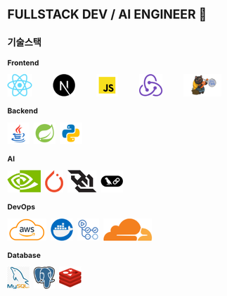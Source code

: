 # FULLSTACK DEV / AI ENGINEER 📁

## 기술스택

### Frontend
<div style="display: flex; gap: 3rem; flex-wrap: wrap;">
  <img src="https://raw.githubusercontent.com/dijeungi/dijeungi/main/img/React.png" alt="React" height="50px"/>
  <img src="https://raw.githubusercontent.com/dijeungi/dijeungi/main/img/Next.js.png" alt="Next.js" height="50px"/>
  <img src="https://raw.githubusercontent.com/dijeungi/dijeungi/main/img/Javascript.png" alt="JavaScript" height="50px"/>
  <img src="https://raw.githubusercontent.com/dijeungi/dijeungi/main/img/Redux.png" alt="Redux" height="50px"/>
  <img src="https://raw.githubusercontent.com/dijeungi/dijeungi/main/img/Zustand.png" alt="Zustand" height="50px"/>
</div>

### Backend
<div style="display: flex; gap: 10px; flex-wrap: wrap;">
  <img src="https://raw.githubusercontent.com/dijeungi/dijeungi/main/img/Java.png" alt="Java" height="50px"/>
  <img src="https://raw.githubusercontent.com/dijeungi/dijeungi/main/img/SpringBoot.png" alt="Spring Boot" height="50px"/>
  <img src="https://raw.githubusercontent.com/dijeungi/dijeungi/main/img/Python.png" alt="Python" height="50px"/>
</div>

### AI
<div style="display: flex; gap: 10px; flex-wrap: wrap;">
  <img src="https://raw.githubusercontent.com/dijeungi/dijeungi/main/img/Cuda.png" alt="CUDA" height="50px"/>
  <img src="https://raw.githubusercontent.com/dijeungi/dijeungi/main/img/PyTorch.png" alt="PyTorch" height="50px"/>
  <img src="https://raw.githubusercontent.com/dijeungi/dijeungi/main/img/WebSocket.png" alt="WebSocket" height="50px"/>
  <img src="https://raw.githubusercontent.com/dijeungi/dijeungi/main/img/LangChain.png" alt="LangChain" height="50px"/>
</div>

### DevOps
<div style="display: flex; gap: 10px; flex-wrap: wrap;">
  <img src="https://raw.githubusercontent.com/dijeungi/dijeungi/main/img/AWS.png" alt="AWS" height="50px"/>
  <img src="https://raw.githubusercontent.com/dijeungi/dijeungi/main/img/Docker.png" alt="Docker" height="50px"/>
  <img src="https://raw.githubusercontent.com/dijeungi/dijeungi/main/img/GithubActions.png" alt="GitHub Actions" height="50px"/>
  <img src="https://raw.githubusercontent.com/dijeungi/dijeungi/main/img/CloudFlare.png" alt="Cloudflare" height="50px"/>
</div>

### Database
<div style="display: flex; gap: 10px; flex-wrap: wrap;">
  <img src="https://raw.githubusercontent.com/dijeungi/dijeungi/main/img/MySQL.png" alt="MySQL" height="50px"/>
  <img src="https://raw.githubusercontent.com/dijeungi/dijeungi/main/img/PostgreSQL.png" alt="PostgreSQL" height="50px"/>
  <img src="https://raw.githubusercontent.com/dijeungi/dijeungi/main/img/Redis.png" alt="Redis" height="50px"/>
</div>
